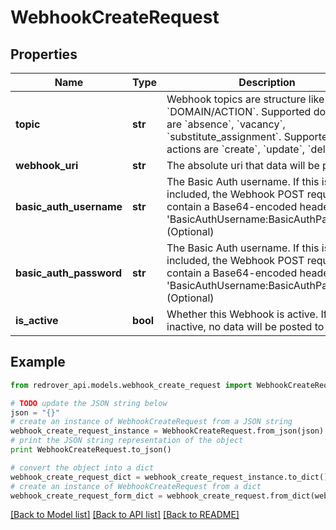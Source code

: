 # WebhookCreateRequest


## Properties

Name | Type | Description | Notes
------------ | ------------- | ------------- | -------------
**topic** | **str** | Webhook topics are structure like such &#x60;DOMAIN/ACTION&#x60;.   Supported domains are &#x60;absence&#x60;, &#x60;vacancy&#x60;, &#x60;substitute_assignment&#x60;.  Supported actions are &#x60;create&#x60;, &#x60;update&#x60;, &#x60;delete&#x60;. | 
**webhook_uri** | **str** | The absolute uri that data will be posted to | 
**basic_auth_username** | **str** | The Basic Auth username. If this is included, the Webhook POST requests will contain a Base64-encoded header of &#39;BasicAuthUsername:BasicAuthPassword&#39;. (Optional) | [optional] 
**basic_auth_password** | **str** | The Basic Auth username. If this is included, the Webhook POST requests will contain a Base64-encoded header of &#39;BasicAuthUsername:BasicAuthPassword&#39;. (Optional) | [optional] 
**is_active** | **bool** | Whether this Webhook is active. If it is inactive, no data will be posted to it | [optional] 

## Example

```python
from redrover_api.models.webhook_create_request import WebhookCreateRequest

# TODO update the JSON string below
json = "{}"
# create an instance of WebhookCreateRequest from a JSON string
webhook_create_request_instance = WebhookCreateRequest.from_json(json)
# print the JSON string representation of the object
print WebhookCreateRequest.to_json()

# convert the object into a dict
webhook_create_request_dict = webhook_create_request_instance.to_dict()
# create an instance of WebhookCreateRequest from a dict
webhook_create_request_form_dict = webhook_create_request.from_dict(webhook_create_request_dict)
```
[[Back to Model list]](../README.md#documentation-for-models) [[Back to API list]](../README.md#documentation-for-api-endpoints) [[Back to README]](../README.md)



